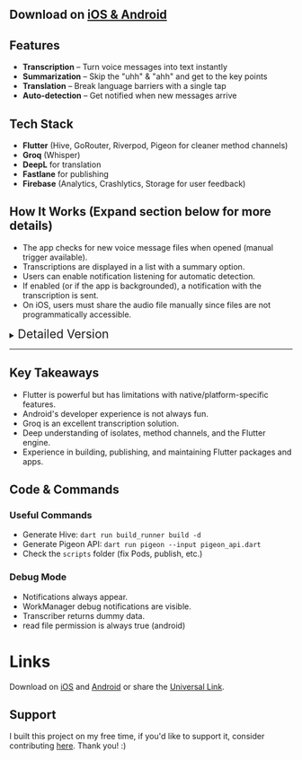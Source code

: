 ## Download on [iOS & Android](https://upotq.app.link/trimtalk)

## Features
- **Transcription** – Turn voice messages into text instantly
- **Summarization** – Skip the "uhh" & "ahh"  and get to the key points
- **Translation** – Break language barriers with a single tap
- **Auto-detection** – Get notified when new messages arrive

## Tech Stack
- **Flutter** (Hive, GoRouter, Riverpod, Pigeon for cleaner method channels)
- **Groq** (Whisper)
- **DeepL** for translation
- **Fastlane** for publishing
- **Firebase** (Analytics, Crashlytics, Storage for user feedback)

## How It Works (Expand section below for more details)
- The app checks for new voice message files when opened (manual trigger available).
- Transcriptions are displayed in a list with a summary option.
- Users can enable notification listening for automatic detection.
- If enabled (or if the app is backgrounded), a notification with the transcription is sent.
- On iOS, users must share the audio file manually since files are not programmatically accessible.

<details>
  <summary><span style="font-size: 1.5em; ">Detailed Version</span></summary>

### Finding the Audio Files
WhatsApp stores two types of audio files:
1. **Voice Notes** (standard WhatsApp voice messages)
2. **Audio Files** (shared audio not recorded in WhatsApp)

Trim Talk focuses on **voice notes**, which are stored under:
`/storage/emulated/0/WhatsApp/Media/WhatsApp Voice Notes/`
Each week’s messages are stored in folders formatted as `YEAR-WEEKNUMBER`.
However, WhatsApp does not follow ISO week numbering, requiring a workaround:
- If the expected week's folder is missing, the app checks the previous week instead.

### Reading the Files
Since these files are in another app's dedicated folder, access varies by Android version:
- **Android 12 and below**: Requires `READ_EXTERNAL_STORAGE` permission.
- **Android 13+**: Three options, but only **Storage Access Framework (SAF)** works.
  - Media Store (not possible due to `.nomedia` file preventing indexing).
  - MANAGE_EXTERNAL_STORAGE (restricted to file manager apps).
  - **SAF** (requires user selection of the folder and accessing files via content resolver).

SAF is not well-supported in Flutter. Existing packages failed, so I wrote custom method channel calls to access files.

### Transcribing the Files
Initially, I aimed for on-device transcription, testing multiple solutions:
- **Android Speech-to-Text API** (incompatible with audio files).
- **Whisper (various implementations: TensorFlow, Mediapipe, method channels, etc.)**
  - None provided an optimal balance of performance and accuracy due to mobile hardware limitations.

Cloud-based APIs were tested:
- **Deepgram, Google, AssemblyAI, OpenAI Whisper**
  - Worked but were **slow, inaccurate, or expensive**.
- **Groq**
  - Uses an **LPU™ Inference Engine**, accelerating open-source models like `whisper-large-v3`.
  - **Fast, accurate, and cost-efficient**.

### Automating the Process
To avoid requiring manual checks:
- Used **workmanager** for background tasks (every 15 min), transcribing files and displaying notifications.
- However, **method channels do not work in background tasks** due to separate isolates.
- Tried multiple alternatives without success (likely possible natively, but not in Flutter).
- Best workaround: **Notification Listener Service** to trigger processing (not ideal due to reliability and permissions required).
  </details>
---
## Key Takeaways
- Flutter is powerful but has limitations with native/platform-specific features.
- Android's developer experience is not always fun.
- Groq is an excellent transcription solution.
- Deep understanding of isolates, method channels, and the Flutter engine.
- Experience in building, publishing, and maintaining Flutter packages and apps.
  
## Code & Commands

### Useful Commands
- Generate Hive: `dart run build_runner build -d`
- Generate Pigeon API: `dart run pigeon --input pigeon_api.dart`
- Check the `scripts` folder (fix Pods, publish, etc.)


### Debug Mode
- Notifications always appear.
- WorkManager debug notifications are visible.
- Transcriber returns dummy data.
- read file permission is always true (android)

# Links
Download on [iOS](https://apps.apple.com/ug/app/trimtalk/id6720703110?platform=iphone) and [Android](https://play.google.com/store/apps/details?id=com.trimtalk.app) or share the [Universal Link](https://upotq.app.link/trimtalk).

## Support
I built this project on my free time, if you'd like to support it, consider contributing [here](https://github.com/sponsors/tempo-riz). Thank you! :)